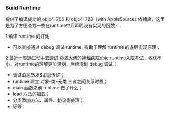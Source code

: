   ### Build Runtime
  提供了编译成功的 objc4-706 和 objc4-723（with AppleSources 依赖库，这里是为了方便查找一些在runtime中只声明没有实现的函数）.
 
 1.编译 runtime 的好处
  * 可以直接通过 debug 调试 runtime, 有助于理解 runtime 的底层实现原理；
 
 2.最近一周通过动手去调试 [孙源大佬的神经病院objc runtime入院考试](https://blog.sunnyxx.com/2014/11/06/runtime-nuts/)，收获不小，对runtime的理解更加深刻，后续规划 debug 调试：
  * 调试消息转发&消息传递；
  * runtime 建立 对象-类-元类 三者之间关系时机；
  * main 函数之前 runtime 做了什么；
  * load 方法的加载；
  * 分类添加方法、属性、协议得处理；
  * 等等；
  




  



 
